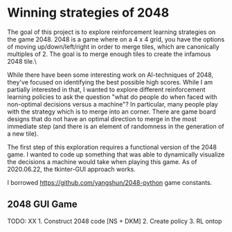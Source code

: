 # Winning strategies of 2048

The goal of this project is to explore reinforcement learning strategies on the game 2048. 2048 is a game where on a 4 x 4 grid, you have the options of moving up/down/left/right in order to merge tiles, which are canonically multiples of 2. The goal is to merge enough tiles to create the infamous 2048 tile.\\

While there have been some interesting work on AI-techniques of 2048, they've focused on identifying the best possible high scores. While I am partially interested in that, I wanted to explore different reinforcement learning policies to ask the question "what do people do when faced with non-optimal decisions versus a machine"? In particular, many people play with the strategy which is to merge into an corner. There are game board designs that do not have an optimal direction to merge in the most immediate step (and there is an element of randomness in the generation of a new tile).

The first step of this exploration requires a functional version of the 2048 game. I wanted to code up something that was able to dynamically visualize the decisions a machine would take when playing this game. As of 2020.06.22, the tkinter-GUI approach works.

I borrowed https://github.com/yangshun/2048-python game constants.
## 2048 GUI Game


TODO:
XX 1. Construct 2048 code [NS + DKM]
2. Create policy
3. RL ontop

